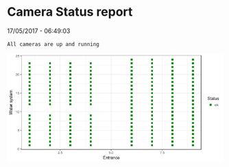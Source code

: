 Camera Status report
================
17/05/2017 - 06:49:03

    All cameras are up and running

![](camreport_files/figure-markdown_github/unnamed-chunk-2-1.png)
